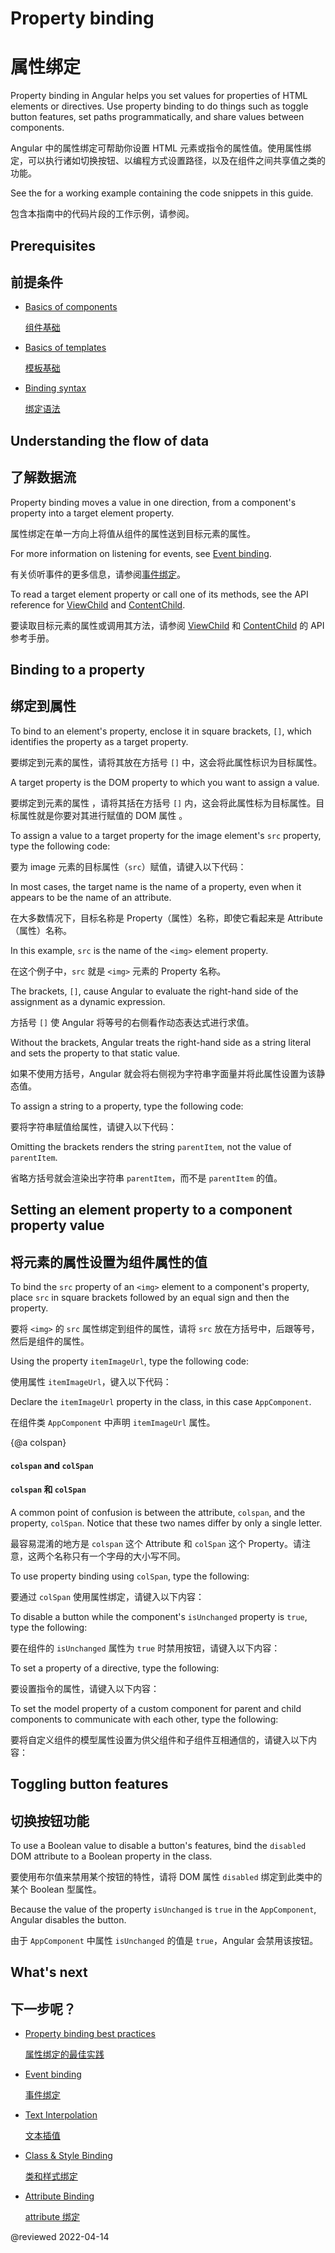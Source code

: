 # Property binding

# 属性绑定

Property binding in Angular helps you set values for properties of HTML elements or directives. Use property binding to do things such as toggle button features, set paths programmatically, and share values between components.

Angular 中的属性绑定可帮助你设置 HTML 元素或指令的属性值。使用属性绑定，可以执行诸如切换按钮、以编程方式设置路径，以及在组件之间共享值之类的功能。

<div class="alert is-helpful">

See the <live-example></live-example> for a working example containing the code snippets in this guide.

包含本指南中的代码片段的工作示例，请参阅<live-example></live-example>。

</div>

## Prerequisites

## 前提条件

* [Basics of components](guide/architecture-components)

  [组件基础](guide/architecture-components)

* [Basics of templates](guide/glossary#template)

  [模板基础](guide/glossary#template)

* [Binding syntax](guide/binding-syntax)

  [绑定语法](guide/binding-syntax)

## Understanding the flow of data

## 了解数据流

Property binding moves a value in one direction, from a component's property into a target element property.

属性绑定在单一方向上将值从组件的属性送到目标元素的属性。

<div class="alert is-helpful">

For more information on listening for events, see [Event binding](guide/event-binding).

有关侦听事件的更多信息，请参阅[事件绑定](guide/event-binding)。

</div>

To read a target element property or call one of its methods, see the API reference for [ViewChild](api/core/ViewChild) and [ContentChild](api/core/ContentChild).

要读取目标元素的属性或调用其方法，请参阅 [ViewChild](api/core/ViewChild) 和 [ContentChild](api/core/ContentChild) 的 API 参考手册。

## Binding to a property

## 绑定到属性

To bind to an element's property, enclose it in square brackets, `[]`, which identifies the property as a target property.

要绑定到元素的属性，请将其放在方括号 `[]` 中，这会将此属性标识为目标属性。

A target property is the DOM property to which you want to assign a value.

要绑定到元素的属性 ，请将其括在方括号 `[]` 内，这会将此属性标为目标属性。目标属性就是你要对其进行赋值的 DOM 属性 。

To assign a value to a target property for the image element's `src` property, type the following code:

要为 image 元素的目标属性（`src`）赋值，请键入以下代码：

<code-example path="property-binding/src/app/app.component.html" region="property-binding" header="src/app/app.component.html"></code-example>

In most cases, the target name is the name of a property, even when it appears to be the name of an attribute.

在大多数情况下，目标名称是 Property（属性）名称，即使它看起来是 Attribute（属性）名称。

In this example, `src` is the name of the `<img>` element property.

在这个例子中，`src` 就是 `<img>` 元素的 Property 名称。

<!-- vale Angular.Google_WordListSuggestions = NO -->

The brackets, `[]`, cause Angular to evaluate the right-hand side of the assignment as a dynamic expression.

方括号 `[]` 使 Angular 将等号的右侧看作动态表达式进行求值。

<!-- vale Angular.Google_WordListSuggestions = NO -->

Without the brackets, Angular treats the right-hand side as a string literal and sets the property to that static value.

如果不使用方括号，Angular 就会将右侧视为字符串字面量并将此属性设置为该静态值。

To assign a string to a property, type the following code:

要将字符串赋值给属性，请键入以下代码：

<code-example path="property-binding/src/app/app.component.html" region="no-evaluation" header="src/app.component.html"></code-example>

Omitting the brackets renders the string `parentItem`, not the value of `parentItem`.

省略方括号就会渲染出字符串 `parentItem`，而不是 `parentItem` 的值。

## Setting an element property to a component property value

## 将元素的属性设置为组件属性的值

To bind the `src` property of an `<img>` element to a component's property, place `src` in square brackets followed by an equal sign and then the property.

要将 `<img>` 的 `src` 属性绑定到组件的属性，请将 `src` 放在方括号中，后跟等号，然后是组件的属性。

Using the property `itemImageUrl`, type the following code:

使用属性 `itemImageUrl`，键入以下代码：

<code-example path="property-binding/src/app/app.component.html" region="property-binding" header="src/app/app.component.html"></code-example>

Declare the `itemImageUrl` property in the class, in this case `AppComponent`.

在组件类 `AppComponent` 中声明 `itemImageUrl` 属性。

<code-example path="property-binding/src/app/app.component.ts" region="item-image" header="src/app/app.component.ts"></code-example>

{@a colspan}

#### `colspan` and `colSpan`

#### `colspan` 和 `colSpan`

A common point of confusion is between the attribute, `colspan`, and the property, `colSpan`.  Notice that these two names differ by only a single letter.

最容易混淆的地方是 `colspan` 这个 Attribute 和 `colSpan` 这个 Property。请注意，这两个名称只有一个字母的大小写不同。

To use property binding using `colSpan`, type the following:

要通过 `colSpan` 使用属性绑定，请键入以下内容：

<code-example path="attribute-binding/src/app/app.component.html" region="colSpan" header="src/app/app.component.html"></code-example>

To disable a button while the component's `isUnchanged` property is `true`, type the following:

要在组件的 `isUnchanged` 属性为 `true` 时禁用按钮，请键入以下内容：

<code-example path="property-binding/src/app/app.component.html" region="disabled-button" header="src/app/app.component.html"></code-example>

To set a property of a directive, type the following:

要设置指令的属性，请键入以下内容：

<code-example path="property-binding/src/app/app.component.html" region="class-binding" header="src/app/app.component.html"></code-example>

To set the model property of a custom component for parent and child components to communicate with each other, type the following:

要将自定义组件的模型属性设置为供父组件和子组件互相通信的，请键入以下内容：

<code-example path="property-binding/src/app/app.component.html" region="model-property-binding" header="src/app/app.component.html"></code-example>

## Toggling button features

## 切换按钮功能

<!-- vale Angular.Google_WordListSuggestions = NO -->

To use a Boolean value to disable a button's features, bind the `disabled` DOM attribute to a Boolean property in the class.

要使用布尔值来禁用某个按钮的特性，请将 DOM 属性 `disabled` 绑定到此类中的某个 Boolean 型属性。

<!-- vale Angular.Google_WordListSuggestions = YES -->

<code-example path="property-binding/src/app/app.component.html" region="disabled-button" header="src/app/app.component.html"></code-example>

Because the value of the property `isUnchanged` is `true` in the `AppComponent`, Angular disables the button.

由于 `AppComponent` 中属性 `isUnchanged` 的值是 `true`，Angular 会禁用该按钮。

<code-example path="property-binding/src/app/app.component.ts" region="boolean" header="src/app/app.component.ts"></code-example>

## What's next

## 下一步呢？

* [Property binding best practices](guide/property-binding-best-practices)

  [属性绑定的最佳实践](guide/property-binding-best-practices)

* [Event binding](guide/event-binding)

  [事件绑定](guide/event-binding)

* [Text Interpolation](guide/interpolation)

  [文本插值](guide/interpolation)

* [Class & Style Binding](guide/class-binding)

  [类和样式绑定](guide/class-binding)

* [Attribute Binding](guide/attribute-binding)

  [attribute 绑定](guide/attribute-binding)

@reviewed 2022-04-14